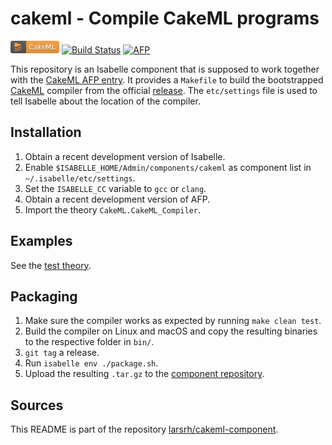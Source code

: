 cakeml - Compile CakeML programs
================================

[![CakeML](badge.png)](https://cakeml.org/)
[![Build Status](https://travis-ci.org/larsrh/cakeml-component.svg?branch=master)](https://travis-ci.org/larsrh/cakeml-component)
[![AFP](https://img.shields.io/badge/AFP-CakeML-yellow.svg)](https://devel.isa-afp.org/entries/CakeML.html)

This repository is an Isabelle component that is supposed to work together with the [CakeML AFP entry](https://devel.isa-afp.org/entries/CakeML.html).
It provides a `Makefile` to build the bootstrapped [CakeML](https://cakeml.org/) compiler from the official [release](https://github.com/CakeML/cakeml/releases).
The `etc/settings` file is used to tell Isabelle about the location of the compiler.

Installation
------------

1. Obtain a recent development version of Isabelle.
2. Enable `$ISABELLE_HOME/Admin/components/cakeml` as component list in `~/.isabelle/etc/settings`.
3. Set the `ISABELLE_CC` variable to `gcc` or `clang`.
4. Obtain a recent development version of AFP.
5. Import the theory `CakeML.CakeML_Compiler`.

Examples
--------

See the [test theory](https://devel.isa-afp.org/browser_info/current/AFP/CakeML/Compiler_Test.html).

Packaging
---------

1. Make sure the compiler works as expected by running `make clean test`.
2. Build the compiler on Linux and macOS and copy the resulting binaries to the respective folder in `bin/`.
3. `git tag` a release.
4. Run `isabelle env ./package.sh`.
5. Upload the resulting `.tar.gz` to the [component repository](https://isabelle.in.tum.de/components/).

Sources
-------

This README is part of the repository [larsrh/cakeml-component](https://github.com/larsrh/cakeml-component).
